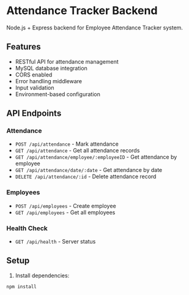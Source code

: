 # Attendance Tracker Backend

Node.js + Express backend for Employee Attendance Tracker system.

## Features

- RESTful API for attendance management
- MySQL database integration
- CORS enabled
- Error handling middleware
- Input validation
- Environment-based configuration

## API Endpoints

### Attendance
- `POST /api/attendance` - Mark attendance
- `GET /api/attendance` - Get all attendance records
- `GET /api/attendance/employee/:employeeID` - Get attendance by employee
- `GET /api/attendance/date/:date` - Get attendance by date
- `DELETE /api/attendance/:id` - Delete attendance record

### Employees
- `POST /api/employees` - Create employee
- `GET /api/employees` - Get all employees

### Health Check
- `GET /api/health` - Server status

## Setup

1. Install dependencies:
```bash
npm install